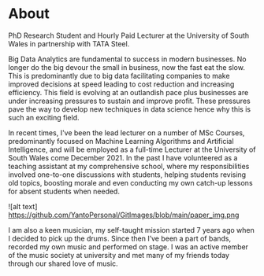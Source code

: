 # About

PhD Research Student and Hourly Paid Lecturer at the University of South Wales in partnership with TATA Steel.

Big Data Analytics are fundamental to success in modern businesses. No longer do the big devour the small in business, now the fast eat the slow. This is predominantly due to big data facilitating companies to make improved decisions at speed leading to cost reduction and increasing efficiency. This field is evolving at an outlandish pace plus businesses are under increasing pressures to sustain and improve profit. These pressures pave the way to develop new techniques in data science hence why this is such an exciting field.

In recent times, I've been the lead lecturer on a number of MSc Courses, predominantly focused on Machine Learning Algorithms and Artificial Intelligence, and will be employed as a full-time Lecturer at the University of South Wales come December 2021. In the past I have volunteered as a teaching assistant at my comprehensive school, where my responsibilities involved one-to-one discussions with students, helping students revising old topics, boosting morale and even conducting my own catch-up lessons for absent students when needed.


![alt text] https://github.com/YantoPersonal/GitImages/blob/main/paper_img.png

I am also a keen musician, my self-taught mission started 7 years ago when I decided to pick up the drums. Since then I’ve been a part of bands, recorded my own music and performed on stage. I was an active member of the music society at university and met many of my friends today through our shared love of music.

<!---
YantoPersonal/YantoPersonal is a ✨ special ✨ repository because its `README.md` (this file) appears on your GitHub profile.
You can click the Preview link to take a look at your changes.
--->

